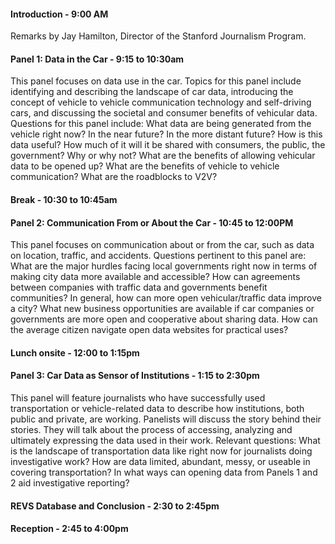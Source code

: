 



#### Introduction - 9:00 AM
Remarks by Jay Hamilton, Director of the Stanford Journalism Program.



#### Panel 1: Data in the Car - 9:15 to 10:30am

This panel focuses on data use in the car. Topics for this panel include identifying and describing the landscape of car data, introducing the concept of vehicle to vehicle communication technology and self-driving cars, and discussing the societal and consumer benefits of vehicular data. Questions for this panel include: What data are being generated from the vehicle right now? In the near future? In the more distant future? How is this data useful? How much of it will it be shared with consumers, the public, the government? Why or why not? What are the benefits of allowing vehicular data to be opened up? What are the benefits of vehicle to vehicle communication? What are the roadblocks to V2V?


#### Break - 10:30 to 10:45am


#### Panel 2: Communication From or About the Car - 10:45 to 12:00PM

This panel focuses on communication about or from the car, such as data on location, traffic, and accidents. Questions pertinent to this panel are: What are the major hurdles facing local governments right now in terms of making city data more available and accessible? How can agreements between companies with traffic data  and governments benefit communities? In general, how can more open vehicular/traffic data improve a city? What new business opportunities are available if car companies or governments are more open and cooperative about sharing data. How can the average citizen navigate open data websites for practical uses?

#### Lunch onsite - 12:00 to 1:15pm

#### Panel 3: Car Data as Sensor of Institutions - 1:15 to 2:30pm

This panel will feature journalists who have successfully used transportation or vehicle-related data to describe how institutions, both public and private, are working. Panelists will discuss the story behind their stories. They will talk about the process of accessing, analyzing and ultimately expressing the data used in their work. Relevant questions: What is the landscape of transportation data like right now for journalists doing investigative work? How are data limited, abundant, messy, or useable in covering transportation? In what ways can opening data from Panels 1 and 2 aid investigative reporting?


#### REVS Database and Conclusion - 2:30 to 2:45pm


#### Reception - 2:45 to 4:00pm 


